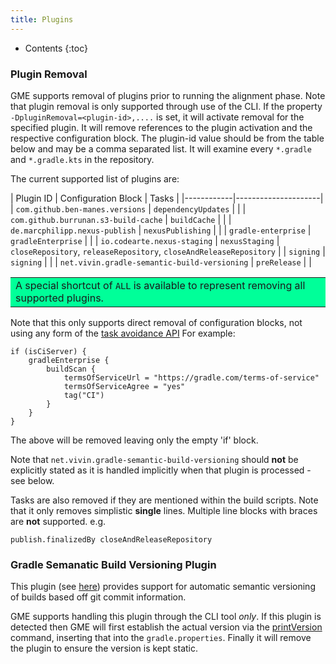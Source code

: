 ```yaml
---
title: Plugins
---
```


* Contents
{:toc}

### Plugin Removal

GME supports removal of plugins prior to running the alignment phase. Note that plugin removal is
only supported through use of the CLI. If the property `-DpluginRemoval=<plugin-id>,....` is set, it
will activate removal for the specified plugin. It will remove references to the plugin activation
and the respective configuration block. The plugin-id value should be from the table below and may be
a comma separated list. It will examine every `*.gradle` and `*.gradle.kts` in the repository.

The current supported list of plugins are:

| Plugin ID    | Configuration Block | Tasks |
|------------|---------------------|
| `com.github.ben-manes.versions` | `dependencyUpdates`  | |
| `com.github.burrunan.s3-build-cache` | `buildCache`  | |
| `de.marcphilipp.nexus-publish` | `nexusPublishing`  | |
| `gradle-enterprise` | `gradleEnterprise`  | |
| `io.codearte.nexus-staging` | `nexusStaging`  | `closeRepository`, `releaseRepository`, `closeAndReleaseRepository` |
| `signing` | `signing`  | |
| `net.vivin.gradle-semantic-build-versioning` | `preRelease` | |

<table bgcolor="#00ff99">
<tr>
<td>
    A special shortcut of <code>ALL</code> is available to represent removing all supported plugins.
</td>
</tr>
</table>


Note that this only supports direct removal of configuration blocks, not using any form of the [task
avoidance API](https://docs.gradle.org/current/userguide/task_configuration_avoidance.html) For example:

```
if (isCiServer) {
    gradleEnterprise {
        buildScan {
            termsOfServiceUrl = "https://gradle.com/terms-of-service"
            termsOfServiceAgree = "yes"
            tag("CI")
        }
    }
}
```

The above will be removed leaving only the empty 'if' block.

Note that `net.vivin.gradle-semantic-build-versioning` should **not** be explicitly stated as it is handled
implicitly when that plugin is processed - see below.

Tasks are also removed if they are mentioned within the build scripts. Note that it only removes simplistic
**single** lines. Multiple line blocks with braces are **not** supported. e.g.
```
publish.finalizedBy closeAndReleaseRepository
```

### Gradle Semanatic Build Versioning Plugin

This plugin (see [here](https://github.com/vivin/gradle-semantic-build-versioning)) provides support for
automatic semantic versioning of builds based off git commit information.

GME supports handling this plugin through the CLI tool *only*. If this plugin is detected then GME will first
establish the actual version via the [printVersion](https://github.com/vivin/gradle-semantic-build-versioning#printversion)
command, inserting that into the `gradle.properties`. Finally it will remove the plugin to ensure the version
is kept static.
